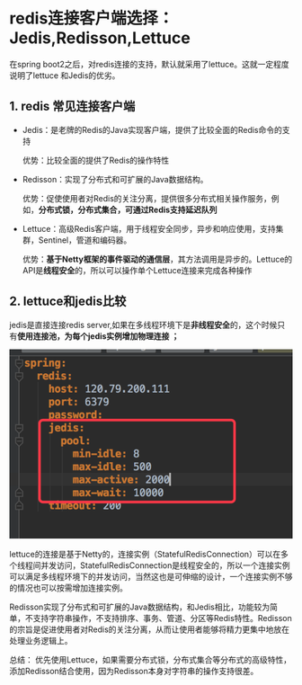 # redis连接客户端选择：Jedis,Redisson,Lettuce

在spring boot2之后，对redis连接的支持，默认就采用了lettuce。这就一定程度说明了lettuce 和Jedis的优劣。

## 1. redis 常见连接客户端

- Jedis：是老牌的Redis的Java实现客户端，提供了比较全面的Redis命令的支持

  优势：比较全面的提供了Redis的操作特性

- Redisson：实现了分布式和可扩展的Java数据结构。

  优势：促使使用者对Redis的关注分离，提供很多分布式相关操作服务，例如，**分布式锁，分布式集合，可通过Redis支持延迟队列**

- Lettuce：高级Redis客户端，用于线程安全同步，异步和响应使用，支持集群，Sentinel，管道和编码器。

  优势：**基于Netty框架的事件驱动的通信层**，其方法调用是异步的。Lettuce的API是**线程安全**的，所以可以操作单个Lettuce连接来完成各种操作

## 2. lettuce和jedis比较

jedis是直接连接redis server,如果在多线程环境下是**非线程安全**的，这个时候只有**使用连接池，为每个jedis实例增加物理连接 ；**

![image-20191005112810662](./img/image-20191005112810662.png)

lettuce的连接是基于Netty的，连接实例（StatefulRedisConnection）可以在多个线程间并发访问，StatefulRedisConnection是线程安全的，所以一个连接实例可以满足多线程环境下的并发访问，当然这也是可伸缩的设计，一个连接实例不够的情况也可以按需增加连接实例。

Redisson实现了分布式和可扩展的Java数据结构，和Jedis相比，功能较为简单，不支持字符串操作，不支持排序、事务、管道、分区等Redis特性。Redisson的宗旨是促进使用者对Redis的关注分离，从而让使用者能够将精力更集中地放在处理业务逻辑上。

总结：
优先使用Lettuce，如果需要分布式锁，分布式集合等分布式的高级特性，添加Redisson结合使用，因为Redisson本身对字符串的操作支持很差。
